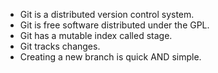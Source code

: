 - Git is a distributed version control system.
- Git is free software distributed under the GPL.
- Git has a mutable index called stage.
- Git tracks changes.
- Creating a new branch is quick AND simple.

